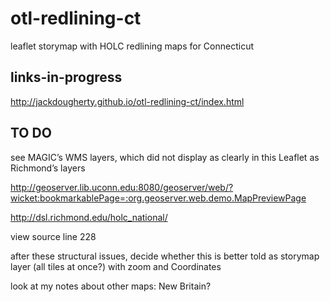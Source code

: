 # otl-redlining-ct
leaflet storymap with HOLC redlining maps for Connecticut

## links-in-progress

http://jackdougherty.github.io/otl-redlining-ct/index.html


## TO DO

see MAGIC’s WMS layers, which did not display as clearly in this Leaflet as Richmond’s layers

http://geoserver.lib.uconn.edu:8080/geoserver/web/?wicket:bookmarkablePage=:org.geoserver.web.demo.MapPreviewPage

http://dsl.richmond.edu/holc_national/

view source line 228

after these structural issues, decide whether this is better told as storymap layer (all tiles at once?) with zoom and Coordinates

look at my notes about other maps: New Britain?
